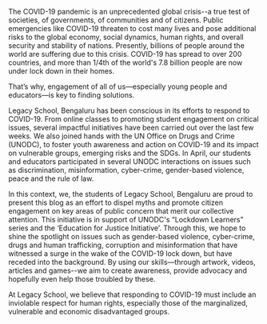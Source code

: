 The COVID-19 pandemic is an unprecedented global crisis--a true test of societies, of governments, of communities and of citizens. Public emergencies like COVID-19 threaten to cost many lives and pose additional risks to the global economy, social dynamics, human rights, and overall security and stability of nations. Presently, billions of people around the world are suffering due to this crisis. COVID-19 has spread to over 200 countries, and more than 1/4th of the world's 7.8 billion people are now under lock down in their homes.

That’s why, engagement of all of us—especially young people and educators—is key to finding solutions.

Legacy School, Bengaluru has been conscious in its efforts to respond to COVID-19. From online classes to promoting student engagement on critical issues, several impactful initiatives have been carried out over the last few weeks. We also joined hands with the UN Office on Drugs and Crime (UNODC), to foster youth awareness and action on COVID-19 and its impact on vulnerable groups, emerging risks and the SDGs. In April, our students and educators participated in several UNODC interactions on issues such as discrimination, misinformation, cyber-crime, gender-based violence, peace and the rule of law.

In this context, we, the students of Legacy School, Bengaluru are proud to present this blog as an effort to dispel myths and promote citizen engagement on key areas of public concern that merit our collective attention.  This initiative is in support of UNODC's “Lockdown Learners” series and the ‘Education for Justice Initiative’. Through this, we hope to shine the spotlight on issues such as gender-based violence, cyber-crime, drugs and human trafficking, corruption and misinformation that have witnessed a surge in the wake of the COVID-19 lock down, but have receded into the background. By using our skills—through artwork, videos, articles and games--we aim to create awareness, provide advocacy and hopefully even help those troubled by these.

At  Legacy School, we believe that responding to COVID-19 must include an inviolable respect for human rights, especially those of the marginalized, vulnerable and economic disadvantaged groups.